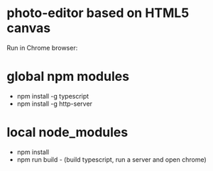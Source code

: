 # photo-editor based on HTML5 canvas

Run in Chrome browser:
# global npm modules
- npm install -g typescript
- npm install -g http-server

# local node_modules
- npm install
- npm run build - (build typescript, run a server and open chrome)
